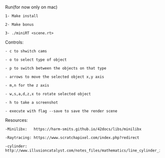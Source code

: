 Run(for now only on mac)

    1- Make install

    2- Make bonus
    
    3- ./miniRT <scene.rt>
    
Controls:

    - c to shwitch cams
    
    - o to select type of object 
    
    - p to switch between the objects on that type
    
    - arrows to move the selected object x,y axis
    
    - m,n for the z axis

    - w,s,a,d,z,x to rotate selected object

    - h to take a screenshot

    - execute with flag --save to save the render scene

Resources:

    -Minilibx:   https://harm-smits.github.io/42docs/libs/minilibx

    -Raytracing: https://www.scratchapixel.com/index.php?redirect
    
    -cylinder: http://www.illusioncatalyst.com/notes_files/mathematics/line_cylinder_intersection.php
    
